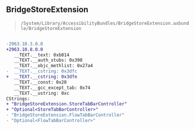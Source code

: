 ## BridgeStoreExtension

> `/System/Library/AccessibilityBundles/BridgeStoreExtension.axbundle/BridgeStoreExtension`

```diff

-2963.10.3.0.0
+2963.10.8.0.0
   __TEXT.__text: 0xb014
   __TEXT.__auth_stubs: 0x390
   __TEXT.__objc_methlist: 0x27a4
-  __TEXT.__cstring: 0x3dfc
+  __TEXT.__cstring: 0x3dfe
   __TEXT.__const: 0x20
   __TEXT.__gcc_except_tab: 0x74
   __TEXT.__ustring: 0xc
CStrings:
+ "BridgeStoreExtension.StoreTabBarController"
+ "Optional<StoreTabBarController>"
- "BridgeStoreExtension.FlowTabBarController"
- "Optional<FlowTabBarController>"

```
